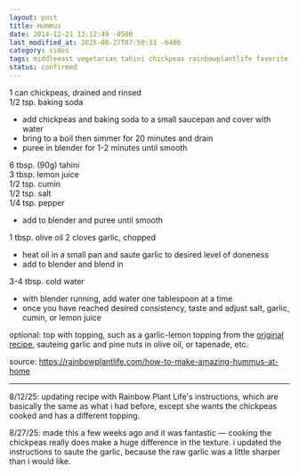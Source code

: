 ```yaml
---
layout: post
title: Hummus
date: 2014-12-21 13:12:49 -0500
last_modified_at: 2025-08-27T07:50:33 -0400
category: sides
tags: middleeast vegetarian tahini chickpeas rainbowplantlife favorite
status: confirmed
---
```


1 can chickpeas, drained and rinsed  
1/2 tsp. baking soda  
* add chickpeas and baking soda to a small saucepan and cover with water
* bring to a boil then simmer for 20 minutes and drain
* puree in blender for 1-2 minutes until smooth

6 tbsp. (90g) tahini  
3 tbsp. lemon juice  
1/2 tsp. cumin  
1/2 tsp. salt  
1/4 tsp. pepper 
* add to blender and puree until smooth

1 tbsp. olive oil
2 cloves garlic, chopped  
* heat oil in a small pan and saute garlic to desired level of doneness
* add to blender and blend in

3-4 tbsp. cold water
* with blender running, add water one tablespoon at a time
* once you have reached desired consistency, taste and adjust salt, garlic, cumin, or
  lemon juice

optional: top with topping, such as a garlic-lemon topping from the [original recipe](https://rainbowplantlife.com/how-to-make-amazing-hummus-at-home/#recipe), sauteing 
garlic and pine nuts in olive oil, or tapenade, etc.

source: <https://rainbowplantlife.com/how-to-make-amazing-hummus-at-home>

---

8/12/25: updating recipe with Rainbow Plant Life's instructions, which are basically
the same as what i had before, except she wants the chickpeas cooked and has a different
topping.

8/27/25: made this a few weeks ago and it was fantastic — cooking the chickpeas really
does make a huge difference in the texture. i updated the instructions to saute the
garlic, because the raw garlic was a little sharper than i would like.
